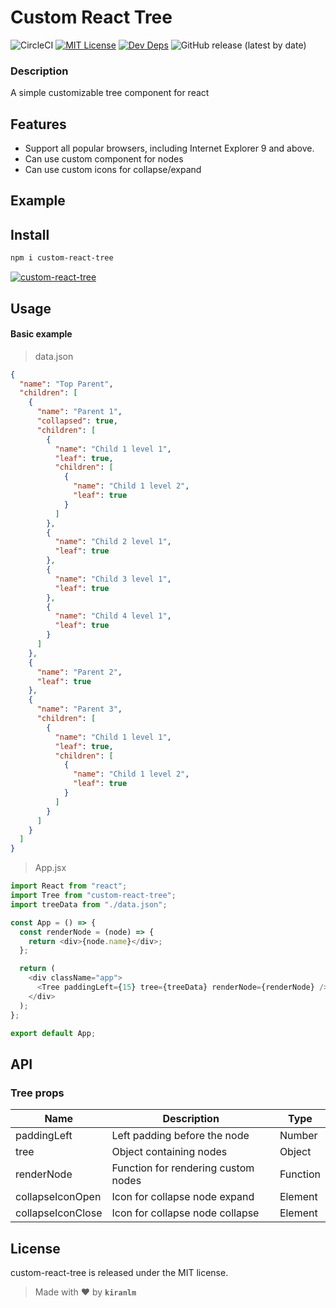# Custom React Tree

![CircleCI](https://img.shields.io/circleci/build/github/kiranlm/custom-react-tree) [![MIT License](https://img.shields.io/github/license/kiranlm/custom-react-tree)](https://github.com/kiranlm/custom-react-tree/blob/main/LICENSE) [![Dev Deps](https://img.shields.io/david/dev/kiranlm/custom-react-tree)](https://github.com/kiranlm/custom-react-tree/blob/main/package.json) ![GitHub release (latest by date)](https://img.shields.io/github/v/release/kiranlm/custom-react-tree)

### Description

A simple customizable tree component for react

## Features

- Support all popular browsers, including Internet Explorer 9 and above.
- Can use custom component for nodes
- Can use custom icons for collapse/expand

## Example

## Install

```bash
npm i custom-react-tree
```

[![custom-react-tree](https://nodei.co/npm/custom-react-tree.png)](https://npmjs.org/package/custom-react-tree)

## Usage

#### Basic example

> data.json

```json
{
  "name": "Top Parent",
  "children": [
    {
      "name": "Parent 1",
      "collapsed": true,
      "children": [
        {
          "name": "Child 1 level 1",
          "leaf": true,
          "children": [
            {
              "name": "Child 1 level 2",
              "leaf": true
            }
          ]
        },
        {
          "name": "Child 2 level 1",
          "leaf": true
        },
        {
          "name": "Child 3 level 1",
          "leaf": true
        },
        {
          "name": "Child 4 level 1",
          "leaf": true
        }
      ]
    },
    {
      "name": "Parent 2",
      "leaf": true
    },
    {
      "name": "Parent 3",
      "children": [
        {
          "name": "Child 1 level 1",
          "leaf": true,
          "children": [
            {
              "name": "Child 1 level 2",
              "leaf": true
            }
          ]
        }
      ]
    }
  ]
}
```

> App.jsx

```javascript
import React from "react";
import Tree from "custom-react-tree";
import treeData from "./data.json";

const App = () => {
  const renderNode = (node) => {
    return <div>{node.name}</div>;
  };

  return (
    <div className="app">
      <Tree paddingLeft={15} tree={treeData} renderNode={renderNode} />
    </div>
  );
};

export default App;
```

## API

### Tree props

| Name              | Description                         | Type     |
| ----------------- | ----------------------------------- | -------- |
| paddingLeft       | Left padding before the node        | Number   |
| tree              | Object containing nodes             | Object   |
| renderNode        | Function for rendering custom nodes | Function |
| collapseIconOpen  | Icon for collapse node expand       | Element  |
| collapseIconClose | Icon for collapse node collapse     | Element  |

## License

custom-react-tree is released under the MIT license.

> Made with :heart: by **`kiranlm`**
